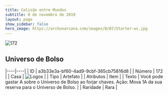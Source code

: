 ```yaml
---
title: Colisão entre Mundos
subtitle: 8 de novembro de 2019
layout: page
show_sidebar: false
hero_image: https://archonarcana.com/images/0/07/Starter-wc.jpg
---
```


![172](https://cdn.keyforgegame.com/media/card_front/pt/452_172_V363GPRH9QV4_pt.png)

## Universo de Bolso

|----|----|
| ID | a3b33e3a-bf60-4ad9-9cbf-365cb75816d8 |
| Número | 172 |
| Casa | ![Logos](https://archonarcana.com/images/thumb/c/ce/Logos.png/22px-Logos.png "Logos") |
| Tipo | Artefato |
| Atributos | Item |
| Texto | Você pode gastar A sobre o Universo de Bolso ao forjar chaves. Ação: Mova 1A da sua reserva para o Universo de Bolso. |
| Raridade | Rara |
